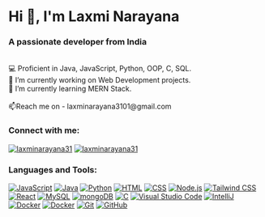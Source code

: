 <h1 align="left">Hi 👋, I'm Laxmi Narayana</h1>
<h3 align="left">A passionate developer from India</h3><br>💻 Proficient in Java, JavaScript, Python, OOP, C, SQL.<br>🔭 I’m currently working on Web Development projects.<br>🌱 I’m currently learning MERN Stack. <br><br>📫Reach me on - laxminarayana3101@gmail.com

<h3 align="left">Connect with me:</h3>
<p align="left">
<a href="https://www.linkedin.com/in/laxminarayana31/" target="_blank"><img align="center" src="https://skillicons.dev/icons?i=linkedin" alt="laxminarayana31"/></a>
<a href="https://twitter.com/Shiva_131" target="_blank"><img align="center" src="https://skillicons.dev/icons?i=twitter" alt="laxminarayana31"/></a>
</p>

<h3 align="left">Languages and Tools:</h3>
<p align="left">
  <a href="https://www.javascript.com" target="_blank"><img  src="https://skillicons.dev/icons?i=js" alt="JavaScript"/></a>
  <a href="https://www.java.com" target="_blank"><img src="https://skillicons.dev/icons?i=java" alt="Java"/></a>
  <a href="https://www.python.org" target="_blank"><img  src="https://skillicons.dev/icons?i=python" alt="Python"/></a>
  <a href="https://www.w3.org/html/" target="_blank"><img  src="https://skillicons.dev/icons?i=html" alt="HTML"/></a>
  <a href="https://www.w3.org/Style/CSS/Overview.en.html" target="_blank"><img  src="https://skillicons.dev/icons?i=css" alt="CSS"/></a>
  <a href="https://nodejs.org/" target="_blank"><img  src="https://skillicons.dev/icons?i=nodejs" alt="Node.js"/></a>
  <a href="https://tailwindcss.com/" target="_blank"><img  src="https://skillicons.dev/icons?i=tailwind" alt="Tailwind CSS"/></a>
  <a href="https://reactjs.org/" target="_blank"><img src="https://skillicons.dev/icons?i=react" alt="React"/></a>
  <a href="https://www.mysql.com/" target="_blank"><img  src="https://skillicons.dev/icons?i=mysql" alt="MySQL"/></a>
  <a href="https://www.mongodb.com/" target="_blank"><img  src="https://skillicons.dev/icons?i=mongodb" alt="mongoDB"/></a>
  <a href="https://www.cprogramming.com/" target="_blank"><img src="https://skillicons.dev/icons?i=c" alt="C"/></a>
  <a href="https://code.visualstudio.com/" target="_blank"><img src="https://skillicons.dev/icons?i=vscode" alt="Visual Studio Code"/></a>
  <a href="https://www.jetbrains.com/idea/" target="_blank"><img src="https://skillicons.dev/icons?i=idea" alt="IntelliJ"/></a>
  <a href="https://www.docker.com/" target="_blank"><img  src="https://skillicons.dev/icons?i=docker" alt="Docker"/></a>
  <a href="https://www.postman.com/" target="_blank"><img  src="https://skillicons.dev/icons?i=postman" alt="Docker"/></a>
  <a href="https://git-scm.com/" target="_blank"><img  src="https://skillicons.dev/icons?i=git" alt="Git"/></a>
  <a href="https://github.com/" target="_blank"><img  src="https://skillicons.dev/icons?i=github" alt="GitHub"/></a>
</p>


<!--
# 📊 GitHub Stats:
![]([https://github-readme-stats.vercel.app/api?username=LaxmiNarayana31&theme=dark&hide_border=false&include_all_commits=false&count_private=false])<br/>
![](https://github-readme-streak-stats.herokuapp.com/?user=LaxmiNarayana31/&theme=dark&hide_border=false)<br/>
![](https://github-readme-stats.vercel.app/api/top-langs/?username=LaxmiNarayana31&theme=dark&hide_border=false&include_all_commits=false&count_private=false&layout=compact)

### ✍️ Random Dev Quote
![](https://quotes-github-readme.vercel.app/api?type=horizontal&theme=dark)
-->
